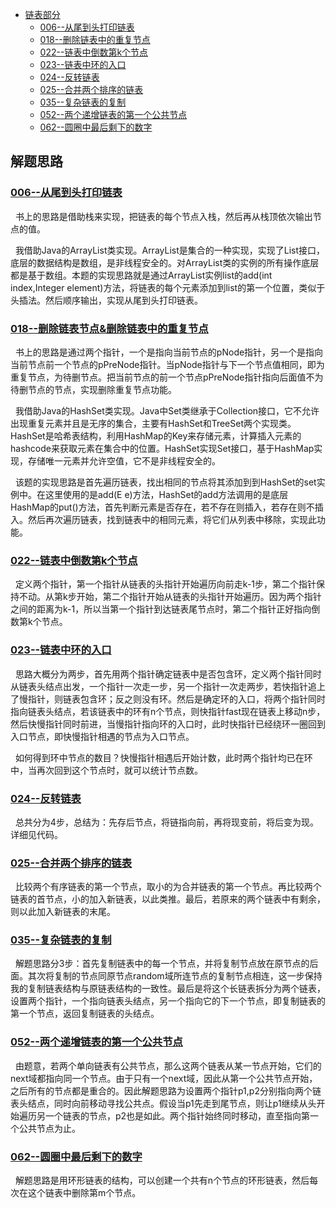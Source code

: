 * [链表部分](#链表部分)
    * [006--从尾到头打印链表](/src/Linklist_Question/Solution006.java)
    * [018--删除链表中的重复节点](/src/Linklist_Question/Solution018.java)
    * [022--链表中倒数第k个节点](/src/Linklist_Question/Solution022.java)
    * [023--链表中环的入口](/src/Linklist_Question/Solution023.java)
    * [024--反转链表](/src/Linklist_Question/Solution024.java)
    * [025--合并两个排序的链表](/src/Linklist_Question/Solution025.java)
    * [035--复杂链表的复制](/src/Linklist_Question/Solution035.java)
    * [052--两个递增链表的第一个公共节点](/src/Linklist_Question/Solution052.java)
    * [062--圆圈中最后剩下的数字](/src/Linklist_Question/Solution062.java)
    
    
    
解题思路
------
### [006--从尾到头打印链表](Solution006.java)
&nbsp;&nbsp;书上的思路是借助栈来实现，把链表的每个节点入栈，然后再从栈顶依次输出节点的值。


&nbsp;&nbsp;我借助Java的ArrayList类实现。ArrayList是集合的一种实现，实现了List接口，底层的数据结构是数组，是非线程安全的。对ArrayList类的实例的所有操作底层都是基于数组。本题的实现思路就是通过ArrayList实例list的add(int index,Integer element)方法，将链表的每个元素添加到list的第一个位置，类似于头插法。然后顺序输出，实现从尾到头打印链表。


### [018--删除链表节点&删除链表中的重复节点](Solution018.java)
&nbsp;&nbsp;书上的思路是通过两个指针，一个是指向当前节点的pNode指针，另一个是指向当前节点前一个节点的pPreNode指针。当pNode指针与下一个节点值相同，即为重复节点，为待删节点。把当前节点的前一个节点pPreNode指针指向后面值不为待删节点的节点，实现删除重复节点功能。


&nbsp;&nbsp;我借助Java的HashSet类实现。Java中Set类继承于Collection接口，它不允许出现重复元素并且是无序的集合，主要有HashSet和TreeSet两个实现类。HashSet是哈希表结构，利用HashMap的Key来存储元素，计算插入元素的hashcode来获取元素在集合中的位置。HashSet实现Set接口，基于HashMap实现，存储唯一元素并允许空值，它不是非线程安全的。


&nbsp;&nbsp;该题的实现思路是首先遍历链表，找出相同的节点将其添加到到HashSet的set实例中。在这里使用的是add(E e)方法，HashSet的add方法调用的是底层HashMap的put()方法，首先判断元素是否存在，若不存在则插入，若存在则不插入。然后再次遍历链表，找到链表中的相同元素，将它们从列表中移除，实现此功能。



### [022--链表中倒数第k个节点](Solution022.java)
&nbsp;&nbsp;定义两个指针，第一个指针从链表的头指针开始遍历向前走k-1步，第二个指针保持不动。从第k步开始，第二个指针开始从链表的头指针开始遍历。因为两个指针之间的距离为k-1，所以当第一个指针到达链表尾节点时，第二个指针正好指向倒数第k个节点。



### [023--链表中环的入口](Solution023.java)
&nbsp;&nbsp;思路大概分为两步，首先用两个指针确定链表中是否包含环，定义两个指针同时从链表头结点出发，一个指针一次走一步，另一个指针一次走两步，若快指针追上了慢指针，则链表包含环；反之则没有环。然后是确定环的入口，将两个指针同时指向链表头结点，若该链表中的环有n个节点，则快指针fast现在链表上移动n步，然后快慢指针同时前进，当慢指针指向环的入口时，此时快指针已经绕环一圈回到入口节点，即快慢指针相遇的节点为入口节点。


&nbsp;&nbsp;如何得到环中节点的数目？快慢指针相遇后开始计数，此时两个指针均已在环中，当再次回到这个节点时，就可以统计节点数。


### [024--反转链表](Solution024.java)
&nbsp;&nbsp;总共分为4步，总结为：先存后节点，将链指向前，再将现变前，将后变为现。详细见代码。


### [025--合并两个排序的链表](Solution025.java)
&nbsp;&nbsp;比较两个有序链表的第一个节点，取小的为合并链表的第一个节点。再比较两个链表的首节点，小的加入新链表，以此类推。最后，若原来的两个链表中有剩余，则以此加入新链表的末尾。


### [035--复杂链表的复制](Solution035.java)
&nbsp;&nbsp;解题思路分3步：首先复制链表中的每一个节点，并将复制节点放在原节点的后面。其次将复制的节点同原节点random域所连节点的复制节点相连，这一步保持我的复制链表结构与原链表结构的一致性。最后是将这个长链表拆分为两个链表，设置两个指针，一个指向链表头结点，另一个指向它的下一个节点，即复制链表的第一个节点，返回复制链表的头结点。


### [052--两个递增链表的第一个公共节点](Solution052.java)
&nbsp;&nbsp;由题意，若两个单向链表有公共节点，那么这两个链表从某一节点开始，它们的next域都指向同一个节点。由于只有一个next域，因此从第一个公共节点开始，之后所有的节点都是重合的。因此解题思路为设置两个指针p1,p2分别指向两个链表头结点，同时向前移动寻找公共点。假设当p1先走到尾节点，则让p1继续从头开始遍历另一个链表的节点，p2也是如此。两个指针始终同时移动，直至指向第一个公共节点为止。


### [062--圆圈中最后剩下的数字](Solution062.java)
&nbsp;&nbsp;解题思路是用环形链表的结构，可以创建一个共有n个节点的环形链表，然后每次在这个链表中删除第m个节点。







    
   
   
    
